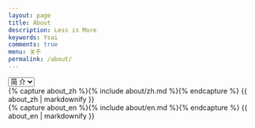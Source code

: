 ```yaml
---
layout: page
title: About
description: Less is More
keywords: Ysai
comments: true
menu: 关于
permalink: /about/
---
```


<select class="sel-lang" onchange= "onLanChange(this.options[this.options.selectedIndex].value)">
    <option value="0" selected> 简  介 </option>
    <option value="1"> 目  录 </option>
</select>
<div class="zh post-container">
    {% capture about_zh %}{% include about/zh.md %}{% endcapture %}
    {{ about_zh | markdownify }}
</div>
<div class="en post-container">
    {% capture about_en %}{% include about/en.md %}{% endcapture %}
    {{ about_en | markdownify }}
</div>
<script type="text/javascript">
    // get nodes
    var $zh = document.querySelector(".zh");
    var $en = document.querySelector(".en");
    var $select = document.querySelector("select");

    // bind hashchange event
    window.addEventListener('hashchange', _render);
    
    // handle render
    function _render(){
        var _hash = window.location.hash;
        // en
        if(_hash == "#en"){
            $select.selectedIndex = 1;
            $en.style.display = "block";
            $zh.style.display = "none";
        // zh by default
        }else{
            // not trigger onChange, otherwise cause a loop call.
            $select.selectedIndex = 0;
            $zh.style.display = "block";
            $en.style.display = "none";
        }
    }
    
    // handle select change
    function onLanChange(index){
        if(index == 0){
            window.location.hash = "#zh"
        }else{
            window.location.hash = "#en"
        }
    }
    
    // init
    _render();
</script>





